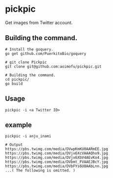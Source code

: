 # pickpic
Get images from Twitter account.

## Building the command.
```
# Install the goquery.
go get github.com/PuerkitoBio/goquery

# git clone Pickpic
git clone git@github.com:aoimofu/pickpic.git

# Building the command.
cd pickpic/
go build
```

## Usage
```
pickpic -i <a Twitter ID>
```

## example
```
pickpic -i anju_inami

# Output
https://pbs.twimg.com/media/DVwpKmKU0AARmEE.jpg
https://pbs.twimg.com/media/DVjx6XcVAAAQho9.jpg
https://pbs.twimg.com/media/DVjx6XbV4AEvKo4.jpg
https://pbs.twimg.com/media/DVbmt_FVAAEJBcY.jpg
https://pbs.twimg.com/media/DVbFYs6U0AAbLnn.jpg
...( The following is omitted. )
```
